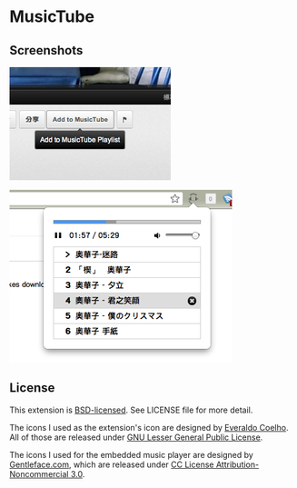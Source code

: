 # MusicTube

## Screenshots

!['Add' Button](screenshots/add.png)

![Popup Page](screenshots/popup.png)

## License

This extension is [BSD-licensed](http://www.opensource.org/licenses/BSD-3-Clause). See LICENSE file for more detail.

The icons I used as the extension's icon are designed by [Everaldo Coelho](http://www.everaldo.com/). All of those are released under [GNU Lesser General Public License](http://www.gnu.org/licenses/lgpl.html).

The icons I used for the embedded music player are designed by [Gentleface.com](http://www.gentleface.com/), which are released under [CC License Attribution-Noncommercial 3.0](http://creativecommons.org/licenses/by-nc/3.0/).
